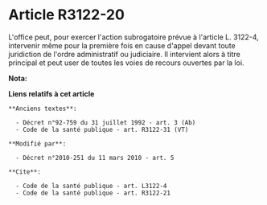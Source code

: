 # Article R3122-20

L'office peut, pour exercer l'action subrogatoire prévue à l'article L. 3122-4, intervenir même pour la première fois en
cause d'appel devant toute juridiction de l'ordre administratif ou judiciaire. Il intervient alors à titre principal et peut
user de toutes les voies de recours ouvertes par la loi.

**Nota:**



**Liens relatifs à cet article**

	**Anciens textes**:

	  - Décret n°92-759 du 31 juillet 1992 - art. 3 (Ab)
	  - Code de la santé publique - art. R3122-31 (VT)

	**Modifié par**:

	  - Décret n°2010-251 du 11 mars 2010 - art. 5

	**Cite**:

	  - Code de la santé publique - art. L3122-4
	  - Code de la santé publique - art. R3122-21
